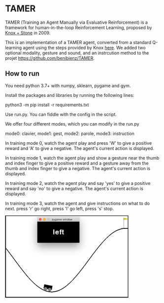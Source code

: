 
# TAMER
TAMER (Training an Agent Manually via Evaluative Reinforcement) is a framework for human-in-the-loop Reinforcement Learning, proposed by [Knox + Stone](http://www.cs.utexas.edu/~sniekum/classes/RLFD-F16/papers/Knox09.pdf) in 2009. 

This is an implementation of a TAMER agent, converted from a standard Q-learning agent using the steps provided by Knox [here](http://www.cs.utexas.edu/users/bradknox/kcap09/Knox_and_Stone,_K-CAP_2009.html). We added two optional modality, gesture and sound, and an instrcution method to the projet https://github.com/benibienz/TAMER.



## How to run
You need python 3.7+ with numpy, sklearn, pygame and gym.

Install the packages and libraries by running the following lines:

python3 -m pip install -r requirements.txt

Use run.py. You can fiddle with the config in the script.

We offer four different modes, which you can modify in the run.py 

mode0: clavier, mode1: gest, mode2: parole, mode3: instruction

In training mode 0, watch the agent play and press 'W' to give a positive reward and 'A' to give a negative. The agent's current action is displayed.

In training mode 1, watch the agent play and show a gesture near the thumb and index finger to give a positive reward and a gesture away from the thumb and index finger to give a negative. The agent's current action is displayed.


In training mode 2, watch the agent play and say 'yes' to give a positive reward and say 'no' to give a negative. The agent's current action is displayed.

In training mode 3, watch the agent and give instructions on what to do next. press 'r' go right, press 'l' go left, press 's' stop.

![Screenshot of TAMER](screenshot.png)


